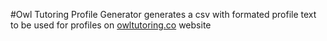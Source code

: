 #Owl Tutoring Profile Generator
generates a csv with formated profile text to be used for profiles on [owltutoring.co](https://www.owltutoring.co)  website
